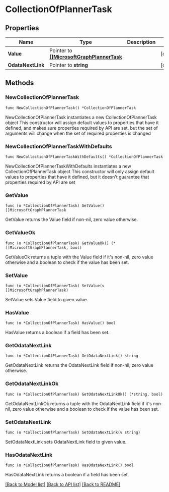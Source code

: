 # CollectionOfPlannerTask

## Properties

Name | Type | Description | Notes
------------ | ------------- | ------------- | -------------
**Value** | Pointer to [**[]MicrosoftGraphPlannerTask**](MicrosoftGraphPlannerTask.md) |  | [optional] 
**OdataNextLink** | Pointer to **string** |  | [optional] 

## Methods

### NewCollectionOfPlannerTask

`func NewCollectionOfPlannerTask() *CollectionOfPlannerTask`

NewCollectionOfPlannerTask instantiates a new CollectionOfPlannerTask object
This constructor will assign default values to properties that have it defined,
and makes sure properties required by API are set, but the set of arguments
will change when the set of required properties is changed

### NewCollectionOfPlannerTaskWithDefaults

`func NewCollectionOfPlannerTaskWithDefaults() *CollectionOfPlannerTask`

NewCollectionOfPlannerTaskWithDefaults instantiates a new CollectionOfPlannerTask object
This constructor will only assign default values to properties that have it defined,
but it doesn't guarantee that properties required by API are set

### GetValue

`func (o *CollectionOfPlannerTask) GetValue() []MicrosoftGraphPlannerTask`

GetValue returns the Value field if non-nil, zero value otherwise.

### GetValueOk

`func (o *CollectionOfPlannerTask) GetValueOk() (*[]MicrosoftGraphPlannerTask, bool)`

GetValueOk returns a tuple with the Value field if it's non-nil, zero value otherwise
and a boolean to check if the value has been set.

### SetValue

`func (o *CollectionOfPlannerTask) SetValue(v []MicrosoftGraphPlannerTask)`

SetValue sets Value field to given value.

### HasValue

`func (o *CollectionOfPlannerTask) HasValue() bool`

HasValue returns a boolean if a field has been set.

### GetOdataNextLink

`func (o *CollectionOfPlannerTask) GetOdataNextLink() string`

GetOdataNextLink returns the OdataNextLink field if non-nil, zero value otherwise.

### GetOdataNextLinkOk

`func (o *CollectionOfPlannerTask) GetOdataNextLinkOk() (*string, bool)`

GetOdataNextLinkOk returns a tuple with the OdataNextLink field if it's non-nil, zero value otherwise
and a boolean to check if the value has been set.

### SetOdataNextLink

`func (o *CollectionOfPlannerTask) SetOdataNextLink(v string)`

SetOdataNextLink sets OdataNextLink field to given value.

### HasOdataNextLink

`func (o *CollectionOfPlannerTask) HasOdataNextLink() bool`

HasOdataNextLink returns a boolean if a field has been set.


[[Back to Model list]](../README.md#documentation-for-models) [[Back to API list]](../README.md#documentation-for-api-endpoints) [[Back to README]](../README.md)



